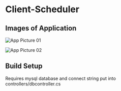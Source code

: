 # Client-Scheduler

## Images of Application
![App Picture 01](https://i.imgur.com/MvOPb07.png)

![App Picture 02](https://i.imgur.com/v89WH38.png)

## Build Setup

Requires mysql database and connect string put into controllers/dbcontroller.cs
